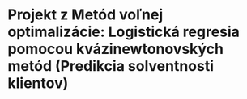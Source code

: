 # Projekt z Metód voľnej optimalizácie: Logistická regresia pomocou kvázinewtonovských metód (Predikcia solventnosti klientov)
